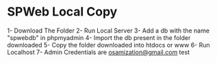 SPWeb Local Copy
=====

1- Download The Folder
2- Run Local Server
3- Add a db with the name "spwebdb" in phpmyadmin
4- Import the db present in the folder downloaded
5- Copy the folder downloaded into htdocs or www
6- Run Localhost
7- Admin Credentials are
    osamization@gmail.com
    test
